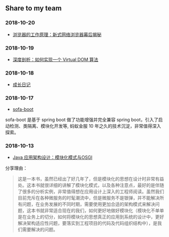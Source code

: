 
## Share to my team

### 2018-10-20

- [浏览器的工作原理：新式网络浏览器幕后揭秘](https://www.html5rocks.com/zh/tutorials/internals/howbrowserswork/)

### 2018-10-19

- [深度剖析：如何实现一个 Virtual DOM 算法](https://github.com/livoras/blog/issues/13)

### 2018-10-18

- [成长日记](https://mp.weixin.qq.com/s/KRjKlDEHJWcK1-oXf2k_8A)

### 2018-10-17

- [sofa-boot](https://github.com/alipay/sofa-boot)

sofa-boot 是基于 spring boot 做了功能增强并完全兼容 spring boot，引入了启动检测、类隔离、模块化开发等, 蚂蚁金服 10 年之久的技术沉淀，非常值得深入探索。

### 2018-10-13

- [Java 应用架构设计：模块化模式与OSGI](https://pan.baidu.com/s/13KtO6WTgrzq_eIEeorZziQ)

分享理由：

> 这是一本书，虽然已经出了好几年了，但是模块化的思想在设计时非常有益处。这本书就很详细的讲解了模块化模式，以及各种注意点，最好的是伴随了很多的分析实例，非常值得想在应用设计上深入的工程师阅读。虽然我们目前充斥在各种微服务的时髦潮流中，但是微服务不是银弹，并不能解决所有问题，在业务发展的不同时期，需要使用更加合适的架构模式来解决问题，这本书就非常适合现在的我们，如何更好地做好模块化（模块化不单单是在业务上的切分，如何将模块化的思想真正的应用到系统的设计中，更好解决架构适应性问题，要落实到工程项目的代码及代码组织结构中），是我们需要解决的问题。
